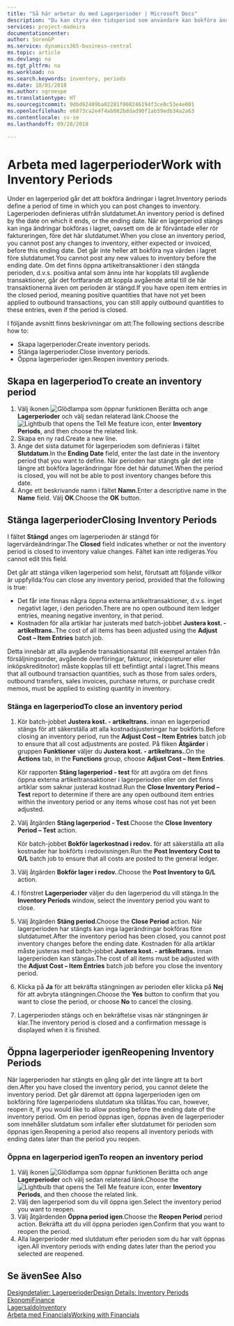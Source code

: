 ```yaml
---
title: "Så här arbetar du med Lagerperioder | Microsoft Docs"
description: "Du kan styra den tidsperiod som användare kan bokföra ändringar i lagret genom att definiera lagerperioder."
services: project-madeira
documentationcenter: 
author: SorenGP
ms.service: dynamics365-business-central
ms.topic: article
ms.devlang: na
ms.tgt_pltfrm: na
ms.workload: na
ms.search.keywords: inventory, periods
ms.date: 10/01/2018
ms.author: sgroespe
ms.translationtype: HT
ms.sourcegitcommit: 9dbd92409ba02281f008246194f3ce0c53e4e001
ms.openlocfilehash: e6873ca2e4f4ab082bddad90f1ab59edb34a2a63
ms.contentlocale: sv-se
ms.lasthandoff: 09/28/2018

---
```

# <a name="work-with-inventory-periods"></a><span data-ttu-id="f6ac6-103">Arbeta med lagerperioder</span><span class="sxs-lookup"><span data-stu-id="f6ac6-103">Work with Inventory Periods</span></span>
<span data-ttu-id="f6ac6-104">Under en lagerperiod går det att bokföra ändringar i lagret.</span><span class="sxs-lookup"><span data-stu-id="f6ac6-104">Inventory periods define a period of time in which you can post changes to inventory.</span></span> <span data-ttu-id="f6ac6-105">Lagerperioden definieras utifrån slutdatumet.</span><span class="sxs-lookup"><span data-stu-id="f6ac6-105">An inventory period is defined by the date on which it ends, or the ending date.</span></span> <span data-ttu-id="f6ac6-106">När en lagerperiod stängs kan inga ändringar bokföras i lagret, oavsett om de är förväntade eller rör faktureringen, före det här slutdatumet.</span><span class="sxs-lookup"><span data-stu-id="f6ac6-106">When you close an inventory period, you cannot post any changes to inventory, either expected or invoiced, before this ending date.</span></span> <span data-ttu-id="f6ac6-107">Det går inte heller att bokföra nya värden i lagret före slutdatumet.</span><span class="sxs-lookup"><span data-stu-id="f6ac6-107">You cannot post any new values to inventory before the ending date.</span></span> <span data-ttu-id="f6ac6-108">Om det finns öppna artikeltransaktioner i den stängda perioden, d.v.s. positiva antal som ännu inte har kopplats till avgående transaktioner, går det fortfarande att koppla avgående antal till de här transaktionerna även om perioden är stängd.</span><span class="sxs-lookup"><span data-stu-id="f6ac6-108">If you have open item entries in the closed period, meaning positive quantities that have not yet been applied to outbound transactions, you can still apply outbound quantities to these entries, even if the period is closed.</span></span>  

<span data-ttu-id="f6ac6-109">I följande avsnitt finns beskrivningar om att:</span><span class="sxs-lookup"><span data-stu-id="f6ac6-109">The following sections describe how to:</span></span>  

* <span data-ttu-id="f6ac6-110">Skapa lagerperioder.</span><span class="sxs-lookup"><span data-stu-id="f6ac6-110">Create inventory periods.</span></span>  
* <span data-ttu-id="f6ac6-111">Stänga lagerperioder.</span><span class="sxs-lookup"><span data-stu-id="f6ac6-111">Close inventory periods.</span></span>  
* <span data-ttu-id="f6ac6-112">Öppna lagerperioder igen.</span><span class="sxs-lookup"><span data-stu-id="f6ac6-112">Reopen inventory periods.</span></span>  

## <a name="to-create-an-inventory-period"></a><span data-ttu-id="f6ac6-113">Skapa en lagerperiod</span><span class="sxs-lookup"><span data-stu-id="f6ac6-113">To create an inventory period</span></span>  
1. <span data-ttu-id="f6ac6-114">Välj ikonen ![Glödlampa som öppnar funktionen Berätta](media/ui-search/search_small.png "Berätta vad du vill göra") och ange **Lagerperioder** och välj sedan relaterad länk.</span><span class="sxs-lookup"><span data-stu-id="f6ac6-114">Choose the ![Lightbulb that opens the Tell Me feature](media/ui-search/search_small.png "Tell me what you want to do") icon, enter **Inventory Periods**, and then choose the related link.</span></span>  
2. <span data-ttu-id="f6ac6-115">Skapa en ny rad.</span><span class="sxs-lookup"><span data-stu-id="f6ac6-115">Create a new line.</span></span>  
3. <span data-ttu-id="f6ac6-116">Ange det sista datumet för lagerperioden som definieras i fältet **Slutdatum**.</span><span class="sxs-lookup"><span data-stu-id="f6ac6-116">In the **Ending Date** field, enter the last date in the inventory period that you want to define.</span></span> <span data-ttu-id="f6ac6-117">När perioden har stängts går det inte längre att bokföra lagerändringar före det här datumet.</span><span class="sxs-lookup"><span data-stu-id="f6ac6-117">When the period is closed, you will not be able to post inventory changes before this date.</span></span>  
4. <span data-ttu-id="f6ac6-118">Ange ett beskrivande namn i fältet **Namn**.</span><span class="sxs-lookup"><span data-stu-id="f6ac6-118">Enter a descriptive name in the **Name** field.</span></span> <span data-ttu-id="f6ac6-119">Välj **OK**.</span><span class="sxs-lookup"><span data-stu-id="f6ac6-119">Choose the **OK** button.</span></span>  

## <a name="closing-inventory-periods"></a><span data-ttu-id="f6ac6-120">Stänga lagerperioder</span><span class="sxs-lookup"><span data-stu-id="f6ac6-120">Closing Inventory Periods</span></span>  
<span data-ttu-id="f6ac6-121">I fältet **Stängd** anges om lagerperioden är stängd för lagervärdeändringar.</span><span class="sxs-lookup"><span data-stu-id="f6ac6-121">The **Closed** field indicates whether or not the inventory period is closed to inventory value changes.</span></span> <span data-ttu-id="f6ac6-122">Fältet kan inte redigeras.</span><span class="sxs-lookup"><span data-stu-id="f6ac6-122">You cannot edit this field.</span></span>  

<span data-ttu-id="f6ac6-123">Det går att stänga vilken lagerperiod som helst, förutsatt att följande villkor är uppfyllda:</span><span class="sxs-lookup"><span data-stu-id="f6ac6-123">You can close any inventory period, provided that the following is true:</span></span>  

* <span data-ttu-id="f6ac6-124">Det får inte finnas några öppna externa artikeltransaktioner, d.v.s. inget negativt lager, i den perioden.</span><span class="sxs-lookup"><span data-stu-id="f6ac6-124">There are no open outbound item ledger entries, meaning negative inventory, in that period.</span></span>  
* <span data-ttu-id="f6ac6-125">Kostnaden för alla artiklar har justerats med batch-jobbet **Justera kost. - artikeltrans.**.</span><span class="sxs-lookup"><span data-stu-id="f6ac6-125">The cost of all items has been adjusted using the **Adjust Cost – Item Entries** batch job.</span></span>  

<span data-ttu-id="f6ac6-126">Detta innebär att alla avgående transaktionsantal (till exempel antalen från försäljningsorder, avgående överföringar, fakturor, inköpsreturer eller inköpskreditnotor) måste kopplas till ett befintligt antal i lagret.</span><span class="sxs-lookup"><span data-stu-id="f6ac6-126">This means that all outbound transaction quantities, such as those from sales orders, outbound transfers, sales invoices, purchase returns, or purchase credit memos, must be applied to existing quantity in inventory.</span></span>  

### <a name="to-close-an-inventory-period"></a><span data-ttu-id="f6ac6-127">Stänga en lagerperiod</span><span class="sxs-lookup"><span data-stu-id="f6ac6-127">To close an inventory period</span></span>  
1. <span data-ttu-id="f6ac6-128">Kör batch-jobbet **Justera kost. - artikeltrans.** innan en lagerperiod stängs för att säkerställa att alla kostnadsjusteringar har bokförts.</span><span class="sxs-lookup"><span data-stu-id="f6ac6-128">Before closing an inventory period, run the **Adjust Cost – Item Entries** batch job to ensure that all cost adjustments are posted.</span></span> <span data-ttu-id="f6ac6-129">På fliken **Åtgärder** i gruppen **Funktioner** väljer du **Justera kost. - artikeltrans.**.</span><span class="sxs-lookup"><span data-stu-id="f6ac6-129">On the **Actions** tab, in the **Functions** group, choose **Adjust Cost – Item Entries**.</span></span>  

     <span data-ttu-id="f6ac6-130">Kör rapporten **Stäng lagerperiod - test** för att avgöra om det finns öppna externa artikeltransaktioner i lagerperioden eller om det finns artiklar som saknar justerad kostnad.</span><span class="sxs-lookup"><span data-stu-id="f6ac6-130">Run the **Close Inventory Period – Test** report to determine if there are any open outbound item entries within the inventory period or any items whose cost has not yet been adjusted.</span></span>  
2. <span data-ttu-id="f6ac6-131">Välj åtgärden **Stäng lagerperiod - Test**.</span><span class="sxs-lookup"><span data-stu-id="f6ac6-131">Choose the **Close Inventory Period – Test** action.</span></span>  

     <span data-ttu-id="f6ac6-132">Kör batch-jobbet **Bokför lagerkostnad i redov.** för att säkerställa att alla kostnader har bokförts i redovisningen.</span><span class="sxs-lookup"><span data-stu-id="f6ac6-132">Run the **Post Inventory Cost to G/L** batch job to ensure that all costs are posted to the general ledger.</span></span>  
3. <span data-ttu-id="f6ac6-133">Välj åtgärden **Bokför lager i redov.**.</span><span class="sxs-lookup"><span data-stu-id="f6ac6-133">Choose the **Post Inventory to G/L** action.</span></span>  
4. <span data-ttu-id="f6ac6-134">I fönstret **Lagerperioder** väljer du den lagerperiod du vill stänga.</span><span class="sxs-lookup"><span data-stu-id="f6ac6-134">In the **Inventory Periods** window, select the inventory period you want to close.</span></span>  
5. <span data-ttu-id="f6ac6-135">Välj åtgärden **Stäng period**.</span><span class="sxs-lookup"><span data-stu-id="f6ac6-135">Choose the **Close Period** action.</span></span> <span data-ttu-id="f6ac6-136">När lagerperioden har stängts kan inga lagerändringar bokföras före slutdatumet.</span><span class="sxs-lookup"><span data-stu-id="f6ac6-136">After the inventory period has been closed, you cannot post inventory changes before the ending date.</span></span> <span data-ttu-id="f6ac6-137">Kostnaden för alla artiklar måste justeras med batch-jobbet **Justera kost. - artikeltrans.** innan lagerperioden kan stängas.</span><span class="sxs-lookup"><span data-stu-id="f6ac6-137">The cost of all items must be adjusted with the **Adjust Cost – Item Entries** batch job before you close the inventory period.</span></span>  
6. <span data-ttu-id="f6ac6-138">Klicka på **Ja** för att bekräfta stängningen av perioden eller klicka på **Nej** för att avbryta stängningen.</span><span class="sxs-lookup"><span data-stu-id="f6ac6-138">Choose the **Yes** button to confirm that you want to close the period, or choose **No** to cancel the closing.</span></span>  
7. <span data-ttu-id="f6ac6-139">Lagerperioden stängs och en bekräftelse visas när stängningen är klar.</span><span class="sxs-lookup"><span data-stu-id="f6ac6-139">The inventory period is closed and a confirmation message is displayed when it is finished.</span></span>  

## <a name="reopening-inventory-periods"></a><span data-ttu-id="f6ac6-140">Öppna lagerperioder igen</span><span class="sxs-lookup"><span data-stu-id="f6ac6-140">Reopening Inventory Periods</span></span>  
<span data-ttu-id="f6ac6-141">När lagerperioden har stängts en gång går det inte längre att ta bort den.</span><span class="sxs-lookup"><span data-stu-id="f6ac6-141">After you have closed the inventory period, you cannot delete the inventory period.</span></span> <span data-ttu-id="f6ac6-142">Det går däremot att öppna lagerperioden igen om bokföring före lagerperiodens slutdatum ska tillåtas.</span><span class="sxs-lookup"><span data-stu-id="f6ac6-142">You can, however, reopen it, if you would like to allow posting before the ending date of the inventory period.</span></span> <span data-ttu-id="f6ac6-143">Om en period öppnas igen, öppnas även de lagerperioder som innehåller slutdatum som infaller efter slutdatumet för perioden som öppnas igen.</span><span class="sxs-lookup"><span data-stu-id="f6ac6-143">Reopening a period also reopens all inventory periods with ending dates later than the period you reopen.</span></span>  

### <a name="to-reopen-an-inventory-period"></a><span data-ttu-id="f6ac6-144">Öppna en lagerperiod igen</span><span class="sxs-lookup"><span data-stu-id="f6ac6-144">To reopen an inventory period</span></span>  
1. <span data-ttu-id="f6ac6-145">Välj ikonen ![Glödlampa som öppnar funktionen Berätta](media/ui-search/search_small.png "Berätta vad du vill göra") och ange **Lagerperioder** och välj sedan relaterad länk.</span><span class="sxs-lookup"><span data-stu-id="f6ac6-145">Choose the ![Lightbulb that opens the Tell Me feature](media/ui-search/search_small.png "Tell me what you want to do") icon, enter **Inventory Periods**, and then choose the related link.</span></span>  
2. <span data-ttu-id="f6ac6-146">Välj den lagerperiod som du vill öppna igen.</span><span class="sxs-lookup"><span data-stu-id="f6ac6-146">Select the inventory period you want to reopen.</span></span>  
3. <span data-ttu-id="f6ac6-147">Välj åtgärdenden **Öppna period igen**.</span><span class="sxs-lookup"><span data-stu-id="f6ac6-147">Choose the **Reopen Period** period action.</span></span> <span data-ttu-id="f6ac6-148">Bekräfta att du vill öppna perioden igen.</span><span class="sxs-lookup"><span data-stu-id="f6ac6-148">Confirm that you want to reopen the period.</span></span>  
4. <span data-ttu-id="f6ac6-149">Alla lagerperioder med slutdatum efter perioden som du har valt öppnas igen.</span><span class="sxs-lookup"><span data-stu-id="f6ac6-149">All inventory periods with ending dates later than the period you selected are reopened.</span></span>  

## <a name="see-also"></a><span data-ttu-id="f6ac6-150">Se även</span><span class="sxs-lookup"><span data-stu-id="f6ac6-150">See Also</span></span>  
[<span data-ttu-id="f6ac6-151">Designdetaljer: Lagerperioder</span><span class="sxs-lookup"><span data-stu-id="f6ac6-151">Design Details: Inventory Periods</span></span>](design-details-inventory-periods.md)  
[<span data-ttu-id="f6ac6-152">Ekonomi</span><span class="sxs-lookup"><span data-stu-id="f6ac6-152">Finance</span></span>](finance.md)  
[<span data-ttu-id="f6ac6-153">Lagersaldo</span><span class="sxs-lookup"><span data-stu-id="f6ac6-153">Inventory</span></span>](inventory-manage-inventory.md)  
[<span data-ttu-id="f6ac6-154">Arbeta med Financials</span><span class="sxs-lookup"><span data-stu-id="f6ac6-154">Working with Financials</span></span>](ui-work-product.md)

